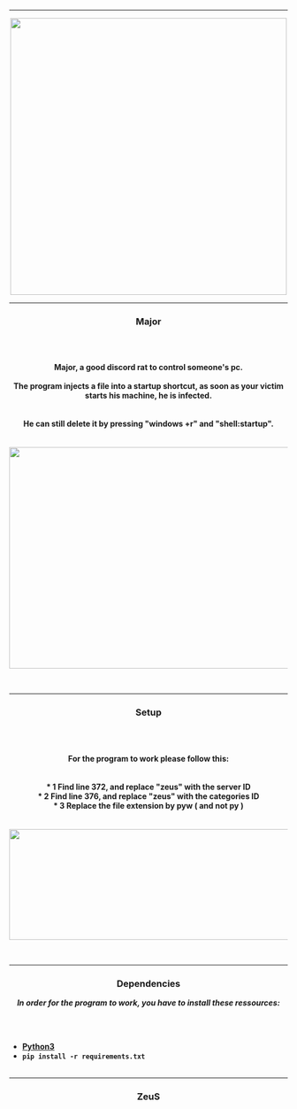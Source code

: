 -----

<p align="center">
<img src="https://cdn.discordapp.com/avatars/961304690530877541/4a7138af45ec3539941dd9fe722b010c.png?size=1024", width="500", height="500">
</p>

-----

### <p align="center"> Major </p>

<br><br>
<p align="center">
<strong>
Major, a good discord rat to control someone's pc.
<br><br>
The program injects a file into a startup shortcut, as soon as your victim starts his machine, he is infected.
<br><br><br>
He can still delete it by pressing "windows +r" and "shell:startup".
<br><br><br>
</strong>
<img src="" width="720", height="400">
</p>
<br>

-----

### <p align="center"> Setup </p>

<br><br>
<p align="center">
<strong>
For the program to work please follow this:
<br><br><br>
* 1 Find line 372, and replace "zeus" with the server ID
<br>
* 2 Find line 376, and replace "zeus" with the categories ID
<br>
* 3 Replace the file extension by pyw ( and not py )
<br><br><br>
</strong>
<img src="https://cdn.discordapp.com/attachments/1029508999709720651/1032294565895479306/unknown.png" width="520", height="200">
</p>
<br>

-----

### <p align="center"> Dependencies </p>

<p align="center"><strong><i>In order for the program to work, you have to install these ressources:</i></strong</p>

<br><br>
* <a href="https://www.python.org/ftp/python/3.9.13/python-3.9.13-amd64.exe">Python3</a>
* `pip install -r requirements.txt`
<br><br>

-----

### <p align="center">ZeuS</p>
